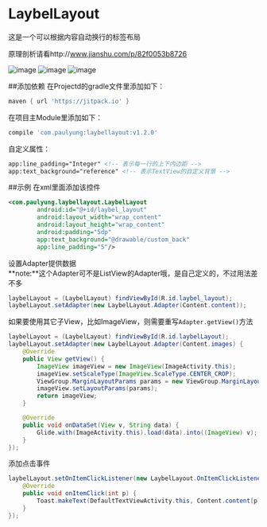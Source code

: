 # LaybelLayout
这是一个可以根据内容自动换行的标签布局

原理剖析请看http://www.jianshu.com/p/82f0053b8726</br>

![image](https://github.com/paulyung541/LaybelLayout/blob/master/pic/demo1.jpg)
![image](https://github.com/paulyung541/LaybelLayout/blob/master/pic/demo2.jpg)
![image](https://github.com/paulyung541/LaybelLayout/blob/master/pic/demo3.jpg)

##添加依赖
在Projectd的gradle文件里添加如下：
```groovy
maven { url 'https://jitpack.io' }
```
在项目主Module里添加如下：
```groovy
compile 'com.paulyung:laybellayout:v1.2.0'
```


自定义属性：
```xml
app:line_padding="Integer" <!-- 表示每一行的上下内边距 -->
app:text_background="reference" <!-- 表示TextView的自定义背景 -->
```

##示例
在xml里面添加该控件
```xml
<com.paulyung.laybellayout.LaybelLayout
        android:id="@+id/laybel_layout"
        android:layout_width="wrap_content"
        android:layout_height="wrap_content"
        android:padding="5dp"
        app:text_background="@drawable/custom_back"
        app:line_padding="5"/>
```

设置Adapter提供数据<br>
**note:**这个Adapter可不是ListView的Adapter哦，是自己定义的，不过用法差不多
```java
laybelLayout = (LaybelLayout) findViewById(R.id.laybel_layout);
laybelLayout.setAdapter(new LaybelLayout.Adapter(Content.content));
```

如果要使用其它子View，比如ImageView，则需要重写`Adapter.getView()`方法
```java
laybelLayout = (LaybelLayout) findViewById(R.id.laybelLayout);
laybelLayout.setAdapter(new LaybelLayout.Adapter(Content.images) {
    @Override
    public View getView() {
        ImageView imageView = new ImageView(ImageActivity.this);
        imageView.setScaleType(ImageView.ScaleType.CENTER_CROP);
        ViewGroup.MarginLayoutParams params = new ViewGroup.MarginLayoutParams(getWidth() / 3, getWidth() / 3);
        imageView.setLayoutParams(params);
        return imageView;
    }

    @Override
    public void onDataSet(View v, String data) {
        Glide.with(ImageActivity.this).load(data).into((ImageView) v);
    }
});
```
添加点击事件
```java
laybelLayout.setOnItemClickListener(new LaybelLayout.OnItemClickListener() {
    @Override
    public void onItemClick(int p) {
        Toast.makeText(DefaultTextViewActivity.this, Content.content[p], Toast.LENGTH_SHORT).show();
    }
});
```